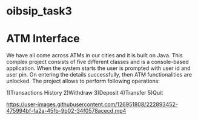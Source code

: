 # oibsip_task3

# ATM Interface

We have all come across ATMs in our cities and it is built on Java. This complex project consists of five different classes and is a console-based application. When the system starts the user is prompted with user id and user pin. On entering the details successfully, then ATM functionalities are unlocked. The project allows to perform following operations:

1)Transactions History 2)Withdraw 3)Deposit 4)Transfer 5)Quit

https://user-images.githubusercontent.com/126951808/222893452-475994bf-fa2a-45fb-9b02-34f0578acecd.mp4

